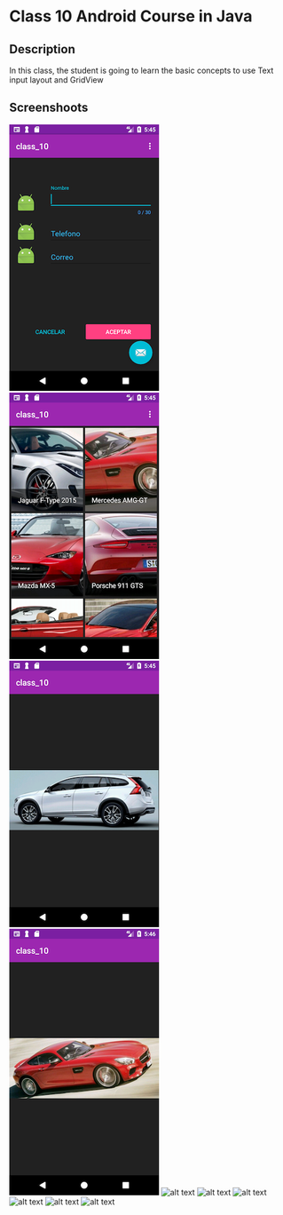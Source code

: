 # Class 10 Android Course in Java

## Description

In this class, the student is going to learn the basic concepts to use Text input layout and
GridView

## Screenshoots

![alt text](https://github.com/alejouribesanchez/android_course/blob/master/class_10/image/class10_1.png)
![alt text](https://github.com/alejouribesanchez/android_course/blob/master/class_10/image/class10_2.png)
![alt text](https://github.com/alejouribesanchez/android_course/blob/master/class_10/image/class10_3.png)
![alt text](https://github.com/alejouribesanchez/android_course/blob/master/class_10/image/class10_4.png)
![alt text](https://github.com/alejouribesanchez/android_course/blob/master/class_10/image/class10_5.png)
![alt text](https://github.com/alejouribesanchez/android_course/blob/master/class_10/image/class10_6.png)
![alt text](https://github.com/alejouribesanchez/android_course/blob/master/class_10/image/class10_7.png)
![alt text](https://github.com/alejouribesanchez/android_course/blob/master/class_10/image/class10_8.png)
![alt text](https://github.com/alejouribesanchez/android_course/blob/master/class_10/image/class10_9.png)
![alt text](https://github.com/alejouribesanchez/android_course/blob/master/class_10/image/class10_10.png)
